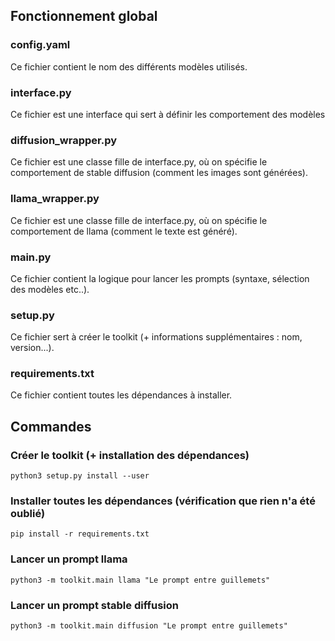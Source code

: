 
## Fonctionnement global
### config.yaml
Ce fichier contient le nom des différents modèles utilisés.

### interface.py
Ce fichier est une interface qui sert à définir les comportement des modèles

### diffusion_wrapper.py
Ce fichier est une classe fille de interface.py, où on spécifie le comportement de stable diffusion (comment les images sont générées).

### llama_wrapper.py
Ce fichier est une classe fille de interface.py, où on spécifie le comportement de llama (comment le texte est généré).

### main.py
Ce fichier contient la logique pour lancer les prompts (syntaxe, sélection des modèles etc..).

### setup.py
Ce fichier sert à créer le toolkit (+ informations supplémentaires : nom, version...).

### requirements.txt
Ce fichier contient toutes les dépendances à installer.

## Commandes

### Créer le toolkit (+ installation des dépendances)
```
python3 setup.py install --user
```

### Installer toutes les dépendances (vérification que rien n'a été oublié)
```
pip install -r requirements.txt
```

### Lancer un prompt llama
```
python3 -m toolkit.main llama "Le prompt entre guillemets"
```

### Lancer un prompt stable diffusion
```
python3 -m toolkit.main diffusion "Le prompt entre guillemets"
```
